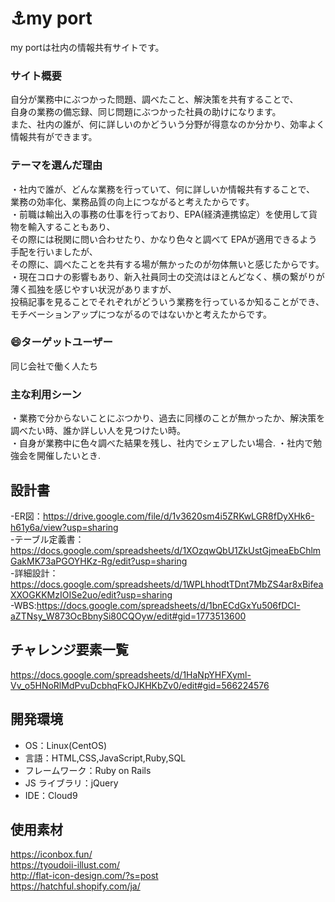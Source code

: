 # :anchor:my port
my portは社内の情報共有サイトです。

### サイト概要

自分が業務中にぶつかった問題、調べたこと、解決策を共有することで、  
自身の業務の備忘録、同じ問題にぶつかった社員の助けになります。  
また、社内の誰が、何に詳しいのかどういう分野が得意なのか分かり、効率よく情報共有ができます。

### テーマを選んだ理由

・社内で誰が、どんな業務を行っていて、何に詳しいか情報共有することで、  
業務の効率化、業務品質の向上につながると考えたからです。  
・前職は輸出入の事務の仕事を行っており、EPA(経済連携協定）を使用して貨物を輸入することもあり、    
その際には税関に問い合わせたり、かなり色々と調べて EPAが適用できるよう手配を行いましたが、  
その際に、調べたことを共有する場が無かったのが勿体無いと感じたからです。  
・現在コロナの影響もあり、新入社員同士の交流はほとんどなく、横の繋がりが薄く孤独を感じやすい状況がありますが、  
投稿記事を見ることでそれぞれがどういう業務を行っているか知ることができ、  
モチベーションアップにつながるのではないかと考えたからです。

### 😄ターゲットユーザー

同じ会社で働く人たち

### 主な利用シーン

・業務で分からないことにぶつかり、過去に同様のことが無かったか、解決策を調べたい時、誰か詳しい人を見つけたい時。  
・自身が業務中に色々調べた結果を残し、社内でシェアしたい場合. 
・社内で勉強会を開催したいとき. 

## 設計書

-ER図：https://drive.google.com/file/d/1v3620sm4i5ZRKwLGR8fDyXHk6-h61y6a/view?usp=sharing  
-テーブル定義書：https://docs.google.com/spreadsheets/d/1XOzqwQbU1ZkUstGjmeaEbChlmGakMK73aPGOYHKz-Rg/edit?usp=sharing  
-詳細設計：https://docs.google.com/spreadsheets/d/1WPLhhodtTDnt7MbZS4ar8xBifeaXXOGKKMzIOISe2uo/edit?usp=sharing  
-WBS:https://docs.google.com/spreadsheets/d/1bnECdGxYu506fDCI-aZTNsy_W873OcBbnySi80CQOyw/edit#gid=1773513600  

## チャレンジ要素一覧
https://docs.google.com/spreadsheets/d/1HaNpYHFXyml-Vv_o5HNoRlMdPvuDcbhqFkOJKHKbZv0/edit#gid=566224576

## 開発環境

- OS：Linux(CentOS)
- 言語：HTML,CSS,JavaScript,Ruby,SQL
- フレームワーク：Ruby on Rails
- JS ライブラリ：jQuery
- IDE：Cloud9

## 使用素材

https://iconbox.fun/  
https://tyoudoii-illust.com/  
http://flat-icon-design.com/?s=post  
https://hatchful.shopify.com/ja/
